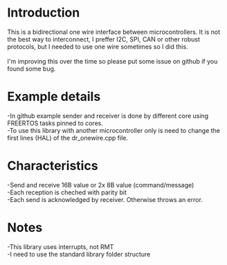 # Introduction #
This is a bidirectional one wire interface between microcontrollers. It is not the best way to interconnect, I preffer I2C, SPI, CAN or other robust protocols, but I needed to use one wire sometimes so I did this. <br>
 <br>
I'm improving this over the time so please put some issue on github if you found some bug. <br>

# Example details #
-In github example sender and receiver is done by different core using FREERTOS tasks pinned to cores. <br>
-To use this library with another microcontroller only is need to change the first lines (HAL) of the dr_onewire.cpp file. <br>

# Characteristics #
-Send and receive 16B value or 2x 8B value (command/message) <br>
-Each reception is cheched with parity bit <br>
-Each send is acknowledged by receiver. Otherwise throws an error. <br>

# Notes #
-This library uses interrupts, not RMT <br>
-I need to use the standard library folder structure <br>